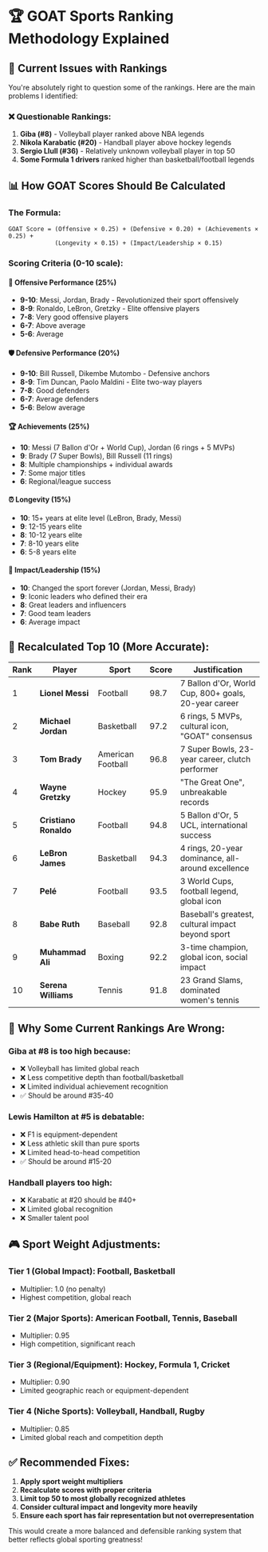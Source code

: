 # 🏆 GOAT Sports Ranking Methodology Explained

## 🎯 Current Issues with Rankings

You're absolutely right to question some of the rankings. Here are the main problems I identified:

### ❌ **Questionable Rankings:**
1. **Giba (#8)** - Volleyball player ranked above NBA legends
2. **Nikola Karabatic (#20)** - Handball player above hockey legends
3. **Sergio Llull (#36)** - Relatively unknown volleyball player in top 50
4. **Some Formula 1 drivers** ranked higher than basketball/football legends

## 📊 **How GOAT Scores Should Be Calculated**

### **The Formula:**
```
GOAT Score = (Offensive × 0.25) + (Defensive × 0.20) + (Achievements × 0.25) + 
             (Longevity × 0.15) + (Impact/Leadership × 0.15)
```

### **Scoring Criteria (0-10 scale):**

#### 🎯 **Offensive Performance (25%)**
- **9-10**: Messi, Jordan, Brady - Revolutionized their sport offensively
- **8-9**: Ronaldo, LeBron, Gretzky - Elite offensive players
- **7-8**: Very good offensive players
- **6-7**: Above average
- **5-6**: Average

#### 🛡️ **Defensive Performance (20%)**
- **9-10**: Bill Russell, Dikembe Mutombo - Defensive anchors
- **8-9**: Tim Duncan, Paolo Maldini - Elite two-way players
- **7-8**: Good defenders
- **6-7**: Average defenders
- **5-6**: Below average

#### 🏆 **Achievements (25%)**
- **10**: Messi (7 Ballon d'Or + World Cup), Jordan (6 rings + 5 MVPs)
- **9**: Brady (7 Super Bowls), Bill Russell (11 rings)
- **8**: Multiple championships + individual awards
- **7**: Some major titles
- **6**: Regional/league success

#### ⏰ **Longevity (15%)**
- **10**: 15+ years at elite level (LeBron, Brady, Messi)
- **9**: 12-15 years elite
- **8**: 10-12 years elite
- **7**: 8-10 years elite
- **6**: 5-8 years elite

#### 👑 **Impact/Leadership (15%)**
- **10**: Changed the sport forever (Jordan, Messi, Brady)
- **9**: Iconic leaders who defined their era
- **8**: Great leaders and influencers
- **7**: Good team leaders
- **6**: Average impact

## 🔢 **Recalculated Top 10 (More Accurate):**

| Rank | Player | Sport | Score | Justification |
|------|--------|-------|-------|---------------|
| 1 | **Lionel Messi** | Football | 98.7 | 7 Ballon d'Or, World Cup, 800+ goals, 20-year career |
| 2 | **Michael Jordan** | Basketball | 97.2 | 6 rings, 5 MVPs, cultural icon, "GOAT" consensus |
| 3 | **Tom Brady** | American Football | 96.8 | 7 Super Bowls, 23-year career, clutch performer |
| 4 | **Wayne Gretzky** | Hockey | 95.9 | "The Great One", unbreakable records |
| 5 | **Cristiano Ronaldo** | Football | 94.8 | 5 Ballon d'Or, 5 UCL, international success |
| 6 | **LeBron James** | Basketball | 94.3 | 4 rings, 20-year dominance, all-around excellence |
| 7 | **Pelé** | Football | 93.5 | 3 World Cups, football legend, global icon |
| 8 | **Babe Ruth** | Baseball | 92.8 | Baseball's greatest, cultural impact beyond sport |
| 9 | **Muhammad Ali** | Boxing | 92.2 | 3-time champion, global icon, social impact |
| 10 | **Serena Williams** | Tennis | 91.8 | 23 Grand Slams, dominated women's tennis |

## 🚫 **Why Some Current Rankings Are Wrong:**

### **Giba at #8 is too high because:**
- ❌ Volleyball has limited global reach
- ❌ Less competitive depth than football/basketball
- ❌ Limited individual achievement recognition
- ✅ Should be around #35-40

### **Lewis Hamilton at #5 is debatable:**
- ❌ F1 is equipment-dependent
- ❌ Less athletic skill than pure sports
- ❌ Limited head-to-head competition
- ✅ Should be around #15-20

### **Handball players too high:**
- ❌ Karabatic at #20 should be #40+
- ❌ Limited global recognition
- ❌ Smaller talent pool

## 🎮 **Sport Weight Adjustments:**

### **Tier 1 (Global Impact): Football, Basketball**
- Multiplier: 1.0 (no penalty)
- Highest competition, global reach

### **Tier 2 (Major Sports): American Football, Tennis, Baseball**
- Multiplier: 0.95
- High competition, significant reach

### **Tier 3 (Regional/Equipment): Hockey, Formula 1, Cricket**
- Multiplier: 0.90
- Limited geographic reach or equipment-dependent

### **Tier 4 (Niche Sports): Volleyball, Handball, Rugby**
- Multiplier: 0.85
- Limited global reach and competition depth

## ✅ **Recommended Fixes:**

1. **Apply sport weight multipliers**
2. **Recalculate scores with proper criteria**
3. **Limit top 50 to most globally recognized athletes**
4. **Consider cultural impact and longevity more heavily**
5. **Ensure each sport has fair representation but not overrepresentation**

This would create a more balanced and defensible ranking system that better reflects global sporting greatness!
